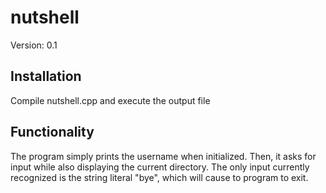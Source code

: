 # nutshell
Version: 0.1

## Installation ##
Compile nutshell.cpp and execute the output file

## Functionality ##
The program simply prints the username when initialized. Then, it asks for input while also displaying the current directory. 
The only input currently recognized is the string literal "bye", which will cause to program to exit.

